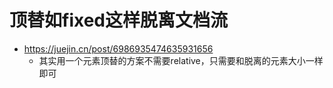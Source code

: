 # 顶替如fixed这样脱离文档流
- https://juejin.cn/post/6986935474635931656
	- 其实用一个元素顶替的方案不需要relative，只需要和脱离的元素大小一样即可